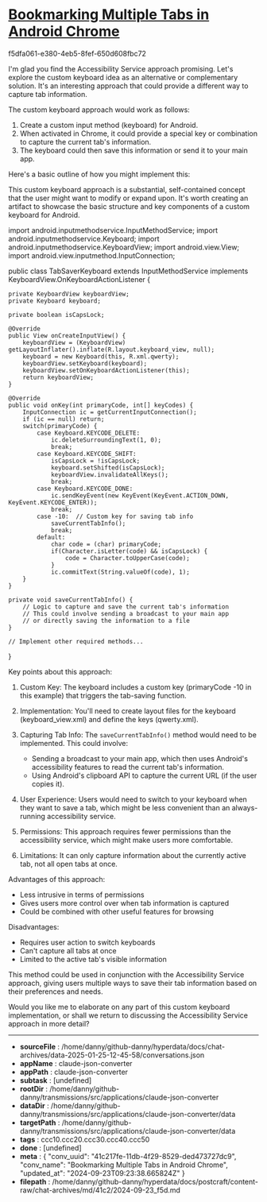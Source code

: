 # [Bookmarking Multiple Tabs in Android Chrome](https://claude.ai/chat/41c217fe-11db-4f29-8529-ded473727dc9)

f5dfa061-e380-4eb5-8fef-650d608fbc72

 I'm glad you find the Accessibility Service approach promising. Let's explore the custom keyboard idea as an alternative or complementary solution. It's an interesting approach that could provide a different way to capture tab information.

The custom keyboard approach would work as follows:

1. Create a custom input method (keyboard) for Android.
2. When activated in Chrome, it could provide a special key or combination to capture the current tab's information.
3. The keyboard could then save this information or send it to your main app.

Here's a basic outline of how you might implement this:

<antThinking>This custom keyboard approach is a substantial, self-contained concept that the user might want to modify or expand upon. It's worth creating an artifact to showcase the basic structure and key components of a custom keyboard for Android.</antThinking>

<antArtifact identifier="custom-keyboard-tab-saver" type="application/vnd.ant.code" language="java" title="Custom Keyboard for Tab Saving">
import android.inputmethodservice.InputMethodService;
import android.inputmethodservice.Keyboard;
import android.inputmethodservice.KeyboardView;
import android.view.View;
import android.view.inputmethod.InputConnection;

public class TabSaverKeyboard extends InputMethodService 
        implements KeyboardView.OnKeyboardActionListener {

    private KeyboardView keyboardView;
    private Keyboard keyboard;

    private boolean isCapsLock;

    @Override
    public View onCreateInputView() {
        keyboardView = (KeyboardView) getLayoutInflater().inflate(R.layout.keyboard_view, null);
        keyboard = new Keyboard(this, R.xml.qwerty);
        keyboardView.setKeyboard(keyboard);
        keyboardView.setOnKeyboardActionListener(this);
        return keyboardView;
    }

    @Override
    public void onKey(int primaryCode, int[] keyCodes) {
        InputConnection ic = getCurrentInputConnection();
        if (ic == null) return;
        switch(primaryCode) {
            case Keyboard.KEYCODE_DELETE:
                ic.deleteSurroundingText(1, 0);
                break;
            case Keyboard.KEYCODE_SHIFT:
                isCapsLock = !isCapsLock;
                keyboard.setShifted(isCapsLock);
                keyboardView.invalidateAllKeys();
                break;
            case Keyboard.KEYCODE_DONE:
                ic.sendKeyEvent(new KeyEvent(KeyEvent.ACTION_DOWN, KeyEvent.KEYCODE_ENTER));
                break;
            case -10:  // Custom key for saving tab info
                saveCurrentTabInfo();
                break;
            default:
                char code = (char) primaryCode;
                if(Character.isLetter(code) && isCapsLock) {
                    code = Character.toUpperCase(code);
                }
                ic.commitText(String.valueOf(code), 1);
        }
    }

    private void saveCurrentTabInfo() {
        // Logic to capture and save the current tab's information
        // This could involve sending a broadcast to your main app
        // or directly saving the information to a file
    }

    // Implement other required methods...
}
</antArtifact>

Key points about this approach:

1. Custom Key: The keyboard includes a custom key (primaryCode -10 in this example) that triggers the tab-saving function.

2. Implementation: You'll need to create layout files for the keyboard (keyboard_view.xml) and define the keys (qwerty.xml).

3. Capturing Tab Info: The `saveCurrentTabInfo()` method would need to be implemented. This could involve:
   - Sending a broadcast to your main app, which then uses Android's accessibility features to read the current tab's information.
   - Using Android's clipboard API to capture the current URL (if the user copies it).

4. User Experience: Users would need to switch to your keyboard when they want to save a tab, which might be less convenient than an always-running accessibility service.

5. Permissions: This approach requires fewer permissions than the accessibility service, which might make users more comfortable.

6. Limitations: It can only capture information about the currently active tab, not all open tabs at once.

Advantages of this approach:
- Less intrusive in terms of permissions
- Gives users more control over when tab information is captured
- Could be combined with other useful features for browsing

Disadvantages:
- Requires user action to switch keyboards
- Can't capture all tabs at once
- Limited to the active tab's visible information

This method could be used in conjunction with the Accessibility Service approach, giving users multiple ways to save their tab information based on their preferences and needs.

Would you like me to elaborate on any part of this custom keyboard implementation, or shall we return to discussing the Accessibility Service approach in more detail?

---

* **sourceFile** : /home/danny/github-danny/hyperdata/docs/chat-archives/data-2025-01-25-12-45-58/conversations.json
* **appName** : claude-json-converter
* **appPath** : claude-json-converter
* **subtask** : [undefined]
* **rootDir** : /home/danny/github-danny/transmissions/src/applications/claude-json-converter
* **dataDir** : /home/danny/github-danny/transmissions/src/applications/claude-json-converter/data
* **targetPath** : /home/danny/github-danny/transmissions/src/applications/claude-json-converter/data
* **tags** : ccc10.ccc20.ccc30.ccc40.ccc50
* **done** : [undefined]
* **meta** : {
  "conv_uuid": "41c217fe-11db-4f29-8529-ded473727dc9",
  "conv_name": "Bookmarking Multiple Tabs in Android Chrome",
  "updated_at": "2024-09-23T09:23:38.665824Z"
}
* **filepath** : /home/danny/github-danny/hyperdata/docs/postcraft/content-raw/chat-archives/md/41c2/2024-09-23_f5d.md
